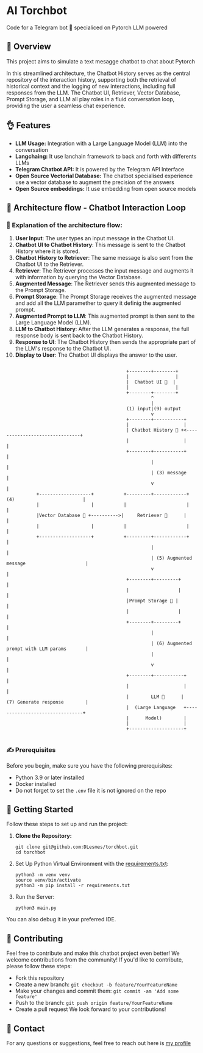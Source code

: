 # AI Torchbot

Code for a Telegram bot 📠 specialiced on Pytorch LLM powered

## 🤖 Overview
This project aims to simulate a text mesagge chatbot to chat about Pytorch

In this streamlined architecture, the Chatbot History serves as the central repository of the interaction history, supporting both the retrieval of historical context and the logging of new interactions, including full responses from the LLM. The Chatbot UI, Retriever, Vector Database, Prompt Storage, and LLM all play roles in a fluid conversation loop, providing the user a seamless chat experience.

## 👌 Features
- **LLM Usage:** Integration with a Large Language Model (LLM) into the conversation
- **Langchaing:** It use lanchain framework to back and forth with differents LLMs
- **Telegram Chatbot API:** It is powered by the Telegram API Interface
- **Open Source Vectorial Database:** The chatbot specialised experience use a vector database to augment the precision of the answers
- **Open Source embeddings:** It use embedding from open source models

## 🫶 Architecture flow - Chatbot Interaction Loop

### 🧡 Explanation of the architecture flow:

1. **User Input**: The user types an input message in the Chatbot UI.
2. **Chatbot UI to Chatbot History**: This message is sent to the Chatbot History where it is stored.
3. **Chatbot History to Retriever**: The same message is also sent from the Chatbot UI to the Retriever.
4. **Retriever**: The Retriever processes the input message and augments it with information by querying the Vector Database.
5. **Augmented Message**: The Retriever sends this augmented message to the Prompt Storage.
6. **Prompt Storage**: The Prompt Storage receives the augmented message and add all the LLM paramether to query it definig the augmented prompt.
7. **Augmented Prompt to LLM**: This augmented prompt is then sent to the Large Language Model (LLM).
8. **LLM to Chatbot History**: After the LLM generates a response, the full response body is sent back to the Chatbot History.
9. **Response to UI**: The Chatbot History then sends the appropriate part of the LLM's response to the Chatbot UI.
10. **Display to User**: The Chatbot UI displays the answer to the user.

```
                      
                                            +--------+--------+                                                                                  
                                            |                 |                                             
                                            |  Chatbot UI 💬  | 
                                            |                 |                                             
                                            +--------+--------+
                                                     ^
                                                     |                                         
                                            (1) input|(9) output
                                                     v                                                        
                                            +--------+-----------+                                    
                                            |                    |                     
                                            | Chatbot History 📜 +<-------------------------------+                                    
                                            |                    |                                |  
                                            +--------+-----------+                                |                      
                                                     |                                            |                      
                                                     | (3) message                                |                                     
                                                     v                                            |                                     
           +-------------------+           +---------+------------+   (4)                         |
           |                   |           |                      |                               |
           |Vector Database 💾 +---------->|     Retriever 🔎      |                              |           
           |                   |           |                      |                               |           
           +-------------------+           +---------+------------+                               |                                            
                                                     |                                            |
                                                     | (5) Augmented message                      |                                     
                                                     v                                            |                                     
                                            +--------+---------+                                  |                                     
                                            |                  |                                  |                                     
                                            |Prompt Storage 📝 |                                  |
                                            |                  |                                  |
                                            +--------+---------+                                  |                                     
                                                     |                                            |                                     
                                                     | (6) Augmented prompt with LLM params       |                                     
                                                     |                                            |                                     
                                                     v                                            |                                     
                                            +--------+-----------+                                |                                     
                                            |                    |                                |                                     
                                            |        LLM 🧠      |   (7) Generate response        |                                     
                                            |  (Large Language   +--------------------------------+                                     
                                            |      Model)        |                                                                       
                                            |                    |                                                                       
                                            +--------------------+                                                                       
                                                                                                              
```

### ✍️ Prerequisites
Before you begin, make sure you have the following prerequisites:
- Python 3.9 or later installed
- Docker installed
- Do not forget to set the `.env` file it is not ignored on the repo

## 🧤 Getting Started
Follow these steps to set up and run the project:

1. **Clone the Repository:**
   ```
   git clone git@github.com:DLesmes/torchbot.git
   cd torchbot
   ```
   
2. Set Up Python Virtual Environment with the [requirements.txt](https://github.com/DLesmes/torchbot/blob/main/requirements.txt):

    ```
    python3 -m venv venv
    source venv/bin/activate
    python3 -m pip install -r requirements.txt
    ```
3. Run the Server:

    ```
    python3 main.py
    ```
You can also debug it in your preferred IDE.


## 🤝 Contributing

Feel free to contribute and make this chatbot project even better!
We welcome contributions from the community! If you'd like to contribute, please follow these steps:

* Fork this repository
* Create a new branch: `git checkout -b feature/YourFeatureName`
* Make your changes and commit them: `git commit -am 'Add some feature'`
* Push to the branch: `git push origin feature/YourFeatureName`
* Create a pull request
We look forward to your contributions!

## 💬 Contact

For any questions or suggestions, feel free to reach out here is [my profile](https://github.com/DLesmes)
